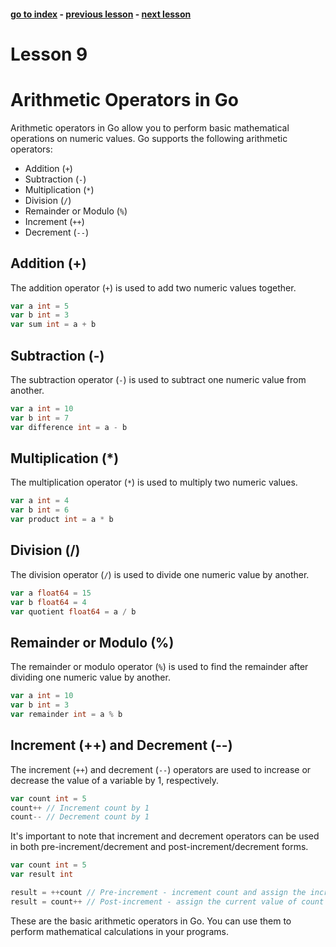 #### [go to index](https://github.com/KerimCETINBAS/golang) - [previous lesson](https://github.com/KerimCETINBAS/golang/tree/lesson_8) - [next lesson](https://github.com/KerimCETINBAS/golang/tree/lesson_10)

&#10;

# Lesson 9

# Arithmetic Operators in Go

Arithmetic operators in Go allow you to perform basic mathematical operations on numeric values. Go supports the following arithmetic operators:

- Addition (`+`)
- Subtraction (`-`)
- Multiplication (`*`)
- Division (`/`)
- Remainder or Modulo (`%`)
- Increment (`++`)
- Decrement (`--`)

## Addition (+)

The addition operator (`+`) is used to add two numeric values together.

```go
var a int = 5
var b int = 3
var sum int = a + b
```

## Subtraction (-)

The subtraction operator (`-`) is used to subtract one numeric value from another.

```go
var a int = 10
var b int = 7
var difference int = a - b
```

## Multiplication (\*)

The multiplication operator (`*`) is used to multiply two numeric values.

```go
var a int = 4
var b int = 6
var product int = a * b
```

## Division (/)

The division operator (`/`) is used to divide one numeric value by another.

```go
var a float64 = 15
var b float64 = 4
var quotient float64 = a / b
```

## Remainder or Modulo (%)

The remainder or modulo operator (`%`) is used to find the remainder after dividing one numeric value by another.

```go
var a int = 10
var b int = 3
var remainder int = a % b
```

## Increment (++) and Decrement (--)

The increment (`++`) and decrement (`--`) operators are used to increase or decrease the value of a variable by 1, respectively.

```go
var count int = 5
count++ // Increment count by 1
count-- // Decrement count by 1
```

It's important to note that increment and decrement operators can be used in both pre-increment/decrement and post-increment/decrement forms.

```go
var count int = 5
var result int

result = ++count // Pre-increment - increment count and assign the incremented value to result
result = count++ // Post-increment - assign the current value of count to result and then increment count
```

These are the basic arithmetic operators in Go. You can use them to perform mathematical calculations in your programs.
